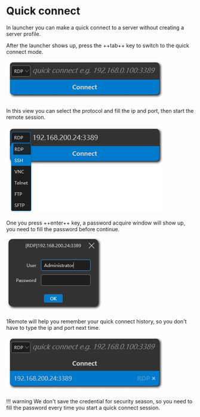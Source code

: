 # Quick connect

In launcher you can make a quick connect to a server without creating a server profile.

After the launcher shows up, press the ++tab++ key to switch to the quick connect mode.

![launcher-quick-connect](img/launcher-quick-connect.jpg)

In this view you can select the protocol and fill the ip and port, then start the remote session.

![launcher-quick-connect](img/launcher-quick-connect2.jpg)

One you press ++enter++ key, a password acquire window will show up, you need to fill the password before continue.

![launcher-quick-connect](img/launcher-quick-connect-password.jpg)

1Remote will help you remember your quick connect history, so you don't have to type the ip and port next time.

![launcher-quick-connect](img/launcher-quick-connect-history.jpg)

!!! warning
    We don't save the credential for security season, so you need to fill the password every time you start a quick connect session.
